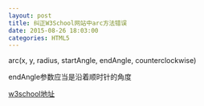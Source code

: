 ```yaml
---
layout: post
title: 纠正W3School网站中arc方法错误
date: 2015-08-26 18:03:00
categories: HTML5
---
```


arc(x, y, radius, startAngle, endAngle, counterclockwise)

endAngle参数应当是沿着顺时针的角度

[w3school地址](http://www.w3school.com.cn/jsref/met_canvasrenderingcontext2d_arc.asp) 

